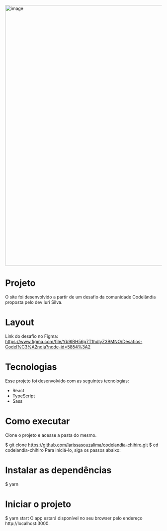 <img width="835" alt="image" src="https://user-images.githubusercontent.com/55108746/148476023-ecfa187c-0af0-446b-92d5-5ea800c3a107.png">

# Projeto
O site foi desenvolvido a partir de um desafio da comunidade Codelândia proposta pelo dev Iuri Silva.

# Layout
Link do desafio no Figma: https://www.figma.com/file/Yb9IBH56g7T1hdIyZ3BMNO/Desafios-Codel%C3%A2ndia?node-id=5854%3A2

# Tecnologias
Esse projeto foi desenvolvido com as seguintes tecnologias:

- React
- TypeScript
- Sass

# Como executar
Clone o projeto e acesse a pasta do mesmo.

$ git clone https://github.com/larissasouzalima/codelandia-chihiro.git
$ cd codelandia-chihiro
Para iniciá-lo, siga os passos abaixo:

# Instalar as dependências
$ yarn

# Iniciar o projeto
$ yarn start
O app estará disponível no seu browser pelo endereço http://localhost:3000.

